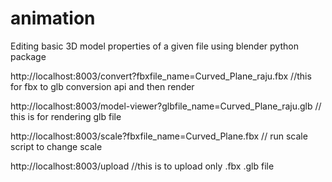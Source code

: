 # animation
Editing basic 3D model properties of a given file using blender python package



http://localhost:8003/convert?fbxfile_name=Curved_Plane_raju.fbx  //this for fbx to glb conversion api and then render

http://localhost:8003/model-viewer?glbfile_name=Curved_Plane_raju.glb // this is for rendering glb file

http://localhost:8003/scale?fbxfile_name=Curved_Plane.fbx                // run scale script to change scale


http://localhost:8003/upload               //this is to upload only .fbx .glb file



